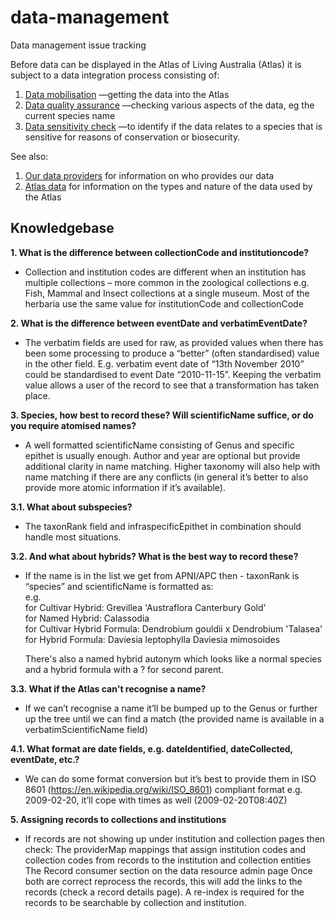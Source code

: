 data-management
===============

Data management issue tracking

Before data can be displayed in the Atlas of Living Australia (Atlas) it is subject to a data integration process consisting of:
  1. [Data mobilisation](http://www.ala.org.au/about-the-atlas/how-we-integrate-data/data-mobilisation/) —getting the data into the Atlas
  2. [Data quality assurance](http://www.ala.org.au/about-the-atlas/how-we-integrate-data/data-quality-assurance/) —checking various aspects of the data, eg the current species name
  3. [Data sensitivity check](http://www.ala.org.au/about-the-atlas/how-we-integrate-data/data-sensitivity-checks/) —to identify if the data relates to a species that is sensitive for reasons of conservation or biosecurity.

See also:
  1. [Our data providers](http://www.ala.org.au/about-the-atlas/our-data-providers/) for information on who provides our data
  2. [Atlas data](http://www.ala.org.au/about-the-atlas/atlas-data/) for information on the types and nature of the data used by the Atlas

  Knowledgebase
  -------------
  
**1. What is the difference between collectionCode and institutioncode?**

-	Collection and institution codes are different when an institution has multiple collections – more common in the zoological collections e.g. Fish, Mammal and Insect collections at a single museum. Most of the herbaria use the same value for institutionCode and collectionCode

**2. What is the difference between eventDate and verbatimEventDate?**

-	The verbatim fields are used for raw, as provided values when there has been some processing to produce a “better” (often standardised) value in the other field.  E.g. verbatim event date of “13th November 2010” could be standardised to event Date “2010-11-15”.  Keeping the verbatim value allows a user of the record to see that a transformation has taken place.

**3. Species, how best to record these?  Will scientificName suffice, or do you require atomised names?**

-	A well formatted scientificName consisting of Genus and specific epithet is usually enough.  Author and year are optional but provide additional clarity in name matching.  Higher taxonomy will also help with name matching if there are any conflicts (in general it’s better to also provide more atomic information if it’s available).

**3.1. What about subspecies?**

-	The taxonRank field and infraspecificEpithet in combination should handle most situations.

**3.2. And what about hybrids? What is the best way to record these?**

-	If the name is in the list we get from APNI/APC then -
taxonRank is “species” and scientificName is formatted as:  
e.g.  
for Cultivar Hybrid: Grevillea 'Austraflora Canterbury Gold'  
for Named Hybrid: Calassodia  
for Cultivar Hybrid Formula: Dendrobium gouldii x Dendrobium 'Talasea'  
for Hybrid Formula: Daviesia leptophylla Daviesia mimosoides  

	There's also a named hybrid autonym which looks like a normal species and a hybrid formula with a ? for second parent.

**3.3. What if the Atlas can't recognise a name?**

-	If we can’t recognise a name it’ll be bumped up to the Genus or further up the tree until we can find a match (the provided name is available in a verbatimScientificName field)

**4.1. What format are date fields, e.g. dateIdentified, dateCollected, eventDate, etc.?**

-	We can do some format conversion but it’s best to provide them in ISO 8601 (https://en.wikipedia.org/wiki/ISO_8601) compliant format e.g. 2009-02-20, it’ll cope with times as well (2009-02-20T08:40Z)

**5. Assigning records to collections and institutions**
-	If records are not showing up under institution and collection pages then check:
The providerMap mappings that assign institution codes and collection codes from records to the institution and collection entities
The Record consumer section on the data resource admin page
Once both are correct reprocess the records, this will add the links to the records (check a record details page). A re-index is required for the records to be searchable by collection and institution.